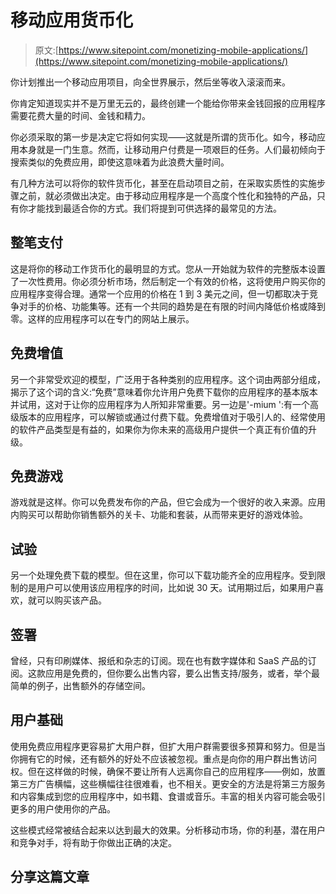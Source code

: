 # 移动应用货币化

> 原文:[https://www.sitepoint.com/monetizing-mobile-applications/](https://www.sitepoint.com/monetizing-mobile-applications/)

你计划推出一个移动应用项目，向全世界展示，然后坐等收入滚滚而来。

你肯定知道现实并不是万里无云的，最终创建一个能给你带来金钱回报的应用程序需要花费大量的时间、金钱和精力。

你必须采取的第一步是决定它将如何实现——这就是所谓的货币化。如今，移动应用本身就是一门生意。然而，让移动用户付费是一项艰巨的任务。人们最初倾向于搜索类似的免费应用，即使这意味着为此浪费大量时间。

有几种方法可以将你的软件货币化，甚至在启动项目之前，在采取实质性的实施步骤之前，就必须做出决定。由于移动应用程序是一个高度个性化和独特的产品，只有你才能找到最适合你的方式。我们将提到可供选择的最常见的方法。

## 整笔支付

这是将你的移动工作货币化的最明显的方式。您从一开始就为软件的完整版本设置了一次性费用。你必须分析市场，然后制定一个有效的价格，这将使用户购买你的应用程序变得合理。通常一个应用的价格在 1 到 3 美元之间，但一切都取决于竞争对手的价格、功能集等。还有一个共同的趋势是在有限的时间内降低价格或降到零。这样的应用程序可以在专门的网站上展示。

## 免费增值

另一个非常受欢迎的模型，广泛用于各种类别的应用程序。这个词由两部分组成，揭示了这个词的含义:“免费”意味着你允许用户免费下载你的应用程序的基本版本并试用，这对于让你的应用程序为人所知非常重要。另一边是'-mium ':有一个高级版本的应用程序，可以解锁或通过付费下载。免费增值对于吸引人的、经常使用的软件产品类型是有益的，如果你为你未来的高级用户提供一个真正有价值的升级。

## 免费游戏

游戏就是这样。你可以免费发布你的产品，但它会成为一个很好的收入来源。应用内购买可以帮助你销售额外的关卡、功能和套装，从而带来更好的游戏体验。

## 试验

另一个处理免费下载的模型。但在这里，你可以下载功能齐全的应用程序。受到限制的是用户可以使用该应用程序的时间，比如说 30 天。试用期过后，如果用户喜欢，就可以购买该产品。

## 签署

曾经，只有印刷媒体、报纸和杂志的订阅。现在也有数字媒体和 SaaS 产品的订阅。这款应用是免费的，但你要么出售内容，要么出售支持/服务，或者，举个最简单的例子，出售额外的存储空间。

## 用户基础

使用免费应用程序更容易扩大用户群，但扩大用户群需要很多预算和努力。但是当你拥有它的时候，还有额外的好处不应该被忽视。重点是向你的用户群出售访问权。但在这样做的时候，确保不要让所有人远离你自己的应用程序——例如，放置第三方广告横幅，这些横幅往往很难看，也不相关。更安全的方法是将第三方服务和内容集成到您的应用程序中，如书籍、食谱或音乐。丰富的相关内容可能会吸引更多的用户使用你的产品。

这些模式经常被结合起来以达到最大的效果。分析移动市场，你的利基，潜在用户和竞争对手，将有助于你做出正确的决定。

## 分享这篇文章